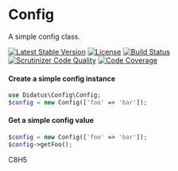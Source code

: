 # Config
A simple config class.

[![Latest Stable Version](https://poser.pugx.org/didatus/config/v/stable)](https://packagist.org/packages/didatus/config)
[![License](https://poser.pugx.org/didatus/random-string/license)](https://packagist.org/packages/didatus/config)
[![Build Status](https://travis-ci.org/didatus/RandomString.svg?branch=master)](https://travis-ci.org/didatus/Config)
[![Scrutinizer Code Quality](https://scrutinizer-ci.com/g/didatus/Config/badges/quality-score.png?b=master)](https://scrutinizer-ci.com/g/didatus/Config/?branch=master)
[![Code Coverage](https://scrutinizer-ci.com/g/didatus/Config/badges/coverage.png?b=master)](https://scrutinizer-ci.com/g/didatus/Config/?branch=master)


#### Create a simple config instance
```php
use Didatus\Config\Config;
$config = new Config(['foo' => 'bar']);
```

#### Get a simple config value
```php
$config = new Config(['foo' => 'bar']);
$config->getFoo();
```


C8H5
